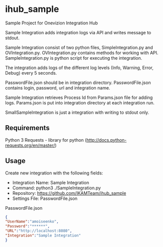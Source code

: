 # ihub_sample
Sample Project for Onevizion Integration Hub


Sample Integration adds integration logs via API and writes message to stdout.

Sample Integration consist of two python files, SimpleIntegration.py and OVIntegration.py.
OVIntegration.py contains methods for working with API. SampleIntegration.py is python script for executing the integration. 

The integration adds logs of the different log levels (Info, Warning, Error, Debug) every 5 seconds. 

PasswordFile.json should be in integration directory. PasswordFile.json contains login, password, url and integration name. 

Sample Integration retrieves Process Id from Params.json file for adding logs. Params.json is put into integration directory at each integration run.

SmallSampleIntegration is just a integration with writing to stdout only.

## Requirements
Python 3
Requests - library for python (http://docs.python-requests.org/en/master/)

## Usage
Create new integration with the following fields: 
- Integration Name: Sample Integration
- Command: python3 ./SampleIntegration.py
- Repository: https://github.com/IKAMTeam/ihub_sample 
- Settings File:  PasswordFile.json

PasswordFile.json

```json
{
"UserName":"amoiseenko",
"Password":"******",
"URL":"http://localhost:8080",
"Integration":"Sample Integration"
}
```

